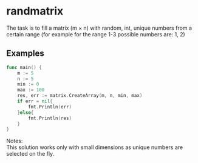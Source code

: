 # randmatrix
The task is to fill a matrix (m × n) with random, int, unique numbers from a certain range (for example for the range 1-3 possible numbers are: 1, 2)  

## Examples

```go
func main() {
    m := 5
    n := 5
    min := 0
    max := 100
    res, err := matrix.CreateArray(m, n, min, max)
    if err = nil{
        fmt.Println(err)
    }else{
        fmt.Println(res)
    }
}
```
Notes:     
This solution works only with small dimensions as unique numbers are selected on the fly.
